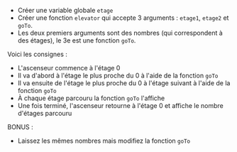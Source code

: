 * Créer une variable globale `etage`
* Créer une fonction `elevator` qui accepte 3 arguments : `etage1`, `etage2` et `goTo`.
* Les deux premiers arguments sont des nombres (qui correspondent à des étages), le 3e est une fonction `goTo`.

Voici les consignes :
* L'ascenseur commence à l'étage 0
* Il va d'abord à l'étage le plus proche du 0 à l'aide de la fonction `goTo`
* Il va ensuite de l'étage le plus proche du 0 à l'étage suivant à l'aide de la fonction `goTo`
* À chaque étage parcouru la fonction `goTo` l'affiche
* Une fois terminé, l'ascenseur retourne à l'étage 0 et affiche le nombre d'étages parcouru

BONUS :
* Laissez les mêmes nombres mais modifiez la fonction `goTo`
